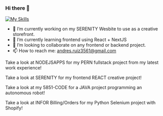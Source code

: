 ### Hi there 👋
[![My Skills](https://skillicons.dev/icons?i=js,html,css,azure,c,cpp,git,java,python,nextjs,react)](https://skillicons.dev)
- 🔭 I’m currently working on my SERENITY Wesbite to use as a creative storefront.
- 🌱 I’m currently learning frontend using React + NextJS
- 👯 I’m looking to collaborate on any frontend or backend project.
- 📫 How to reach me: andres.ruiz3561@gmail.com 
  

Take a look at NODEJSAPPS for my PERN fullstack project from my latest work experience!

Take a look at SERENITY for my frontend REACT creative project!

Take a look at my 5851-CODE for a JAVA project programming an autonomous robot!

Take a look at INFOR Billing/Orders for my Python Selenium project with Shopify!

<!--
**Andresr35/Andresr35** is a ✨ _special_ ✨ repository because its `README.md` (this file) appears on your GitHub profile.

Here are some ideas to get you started:

- 🔭 I’m currently working on ...
- 🌱 I’m currently learning ...
- 👯 I’m looking to collaborate on ...
- 🤔 I’m looking for help with ...
- 💬 Ask me about ...
- 📫 How to reach me: ...
- 😄 Pronouns: ...
- ⚡ Fun fact: ...
-->
